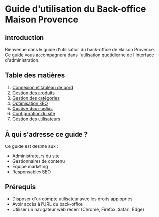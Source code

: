 # Guide d'utilisation du Back-office Maison Provence

## Introduction

Bienvenue dans le guide d'utilisation du back-office de Maison Provence. Ce guide vous accompagnera dans l'utilisation quotidienne de l'interface d'administration.

## Table des matières

1. [Connexion et tableau de bord](01-connexion-dashboard.md)
2. [Gestion des produits](02-gestion-produits.md)
3. [Gestion des catégories](03-gestion-categories.md)
4. [Optimisation SEO](04-optimisation-seo.md)
5. [Gestion des médias](05-gestion-medias.md)
6. [Configuration du site](06-configuration-site.md)
7. [Gestion des utilisateurs](07-gestion-utilisateurs.md)

## À qui s'adresse ce guide ?

Ce guide est destiné aux :
- Administrateurs du site
- Gestionnaires de contenu
- Équipe marketing
- Responsables SEO

## Prérequis

- Disposer d'un compte utilisateur avec les droits appropriés
- Avoir accès à l'URL du back-office
- Utiliser un navigateur web récent (Chrome, Firefox, Safari, Edge)
